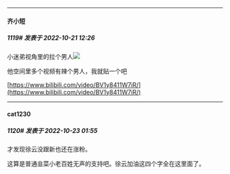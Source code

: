 

*****

####  齐小短  
##### 1119#       发表于 2022-10-21 12:26

小迷弟视角里的拉个男人<img src="https://static.saraba1st.com/image/smiley/face2017/030.png" referrerpolicy="no-referrer">

他空间里多个视频有辣个男人，我就贴一个吧

[https://www.bilibili.com/video/BV1y8411W7iR/](https://www.bilibili.com/video/BV1y8411W7iR/)



*****

####  cat1230  
##### 1120#       发表于 2022-10-23 01:55

才发现徐云没跟新也还在涨粉。

这算是普通韭菜小老百姓无声的支持吧。徐云加油这四个字全在这里面了。

